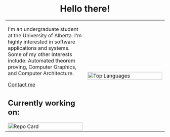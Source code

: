 <div align="center">
  <h1>Hello there!</h1>
</div>

<div align="center">
  <table style="height: 100%; vertical-align: middle;">
    <tr>
      <td width="50%" style="vertical-align: middle;">
        <p>
          I'm an undergraduate student at the University of Alberta. I'm highly interested in software applications and systems. Some of my other interests include: Automated theorem proving, Computer Graphics, and Computer Architecture.
        </p>
        <p>
          <a href="https://www.linkedin.com/in/harsh-gill/">Contact me</a>
        </p>
        <h2>Currently working on:</h2>
        <a href="https://github.com/349gill/lane-detection">
          <img src="https://github-readme-stats.vercel.app/api/pin/?username=349gill&repo=lane-detection" alt="Repo Card" width="100%"/>
        </a>
      </td>
      <td width="50%">
        <img src="https://github-readme-stats.vercel.app/api/top-langs/?username=349gill" alt="Top Languages" width="100%"/>
      </td>
    </tr>
  </table>
</div>
